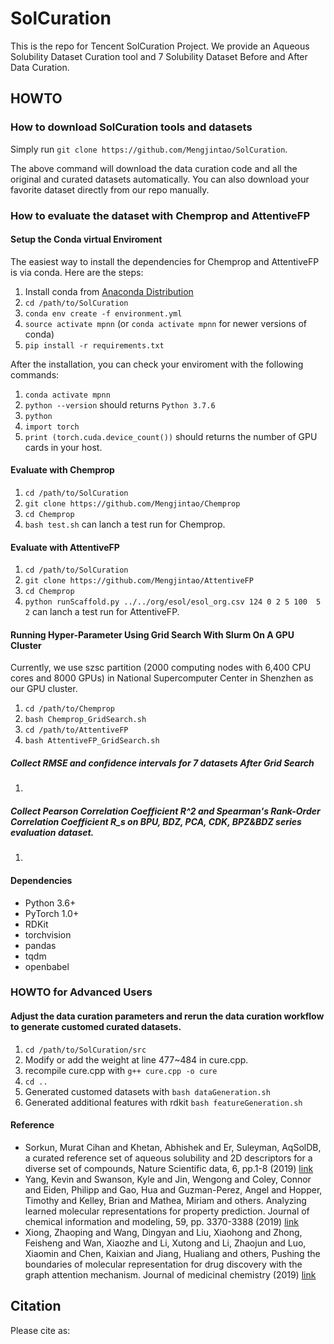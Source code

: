 # SolCuration

This is the repo for Tencent SolCuration Project. We provide an Aqueous Solubility Dataset Curation tool and 7 Solubility Dataset Before and After Data Curation.


## HOWTO

### How to download SolCuration tools and datasets  

Simply run `git clone https://github.com/Mengjintao/SolCuration`.

The above command will download the data curation code and all the original and curated datasets automatically.  You can also download your favorite dataset directly from our repo manually.  

### How to evaluate the dataset with Chemprop and AttentiveFP

#### Setup the Conda virtual Enviroment

The easiest way to install the dependencies for Chemprop and AttentiveFP is via conda. Here are the steps:

1. Install conda from [Anaconda Distribution](https://docs.anaconda.com/anaconda/install/)
2. `cd /path/to/SolCuration`
3. `conda env create -f environment.yml`
4. `source activate mpnn` (or `conda activate mpnn` for newer versions of conda)
5. `pip install -r requirements.txt`

After the installation, you can check your enviroment with the following commands:

1. `conda activate mpnn`
2. `python --version`  should returns `Python 3.7.6`
3. `python` 
4. `import torch`
5. `print (torch.cuda.device_count())`  should returns the number of GPU cards in your host. 

#### Evaluate with Chemprop

1. `cd /path/to/SolCuration`
2. `git clone https://github.com/Mengjintao/Chemprop`
3. `cd Chemprop`
4. `bash test.sh` can lanch a test run for Chemprop.

#### Evaluate with AttentiveFP

1. `cd /path/to/SolCuration`
2. `git clone https://github.com/Mengjintao/AttentiveFP`
3. `cd Chemprop`
4. `python runScaffold.py ../../org/esol/esol_org.csv 124 0 2 5 100  5 2` can lanch a test run for AttentiveFP.

#### Running Hyper-Parameter Using Grid Search With Slurm On A GPU Cluster
Currently, we use szsc partition (2000 computing nodes with 6,400 CPU cores and 8000 GPUs) in National Supercomputer Center in Shenzhen as our GPU cluster. 

1. `cd /path/to/Chemprop`
2. `bash Chemprop_GridSearch.sh` 
3. `cd /path/to/AttentiveFP`
4. `bash AttentiveFP_GridSearch.sh` 

##### Collect RMSE and confidence intervals for 7 datasets After Grid Search
1.  

##### Collect Pearson Correlation Coefficient R^2 and Spearman's Rank-Order Correlation Coefficient R_s on BPU, BDZ, PCA, CDK, BPZ&BDZ series evaluation dataset.  
1. 

#### Dependencies  

+ Python 3.6+
+ PyTorch 1.0+
+ RDKit
+ torchvision
+ pandas
+ tqdm
+ openbabel

### HOWTO for Advanced Users

#### Adjust the data curation parameters and rerun the data curation workflow to generate customed curated datasets.

1. `cd /path/to/SolCuration/src`
2. Modify or add the weight at line 477~484 in cure.cpp.
3. recompile cure.cpp with `g++ cure.cpp -o cure`
4. `cd ..`
5. Generated customed datasets with `bash dataGeneration.sh`
6. Generated additional features with rdkit `bash featureGeneration.sh`

#### Reference  

- Sorkun, Murat Cihan and Khetan, Abhishek and Er, Suleyman, AqSolDB, a curated reference set of aqueous solubility and 2D descriptors for a diverse set of compounds, Nature Scientific data, 6, pp.1-8 (2019) [link](https://www.nature.com/articles/s41597-019-0151-1)
- Yang, Kevin and Swanson, Kyle and Jin, Wengong and Coley, Connor and Eiden, Philipp and Gao, Hua and Guzman-Perez, Angel and Hopper, Timothy and Kelley, Brian and Mathea, Miriam and others.
Analyzing learned molecular representations for property prediction. Journal of chemical information and modeling, 59, pp. 3370-3388 (2019) [link](https://pubs.acs.org/doi/pdf/10.1021/acs.jcim.9b00237)  
- Xiong, Zhaoping and Wang, Dingyan and Liu, Xiaohong and Zhong, Feisheng and Wan, Xiaozhe and Li, Xutong and Li, Zhaojun and Luo, Xiaomin and Chen, Kaixian and Jiang, Hualiang and others, Pushing the boundaries of molecular representation for drug discovery with the graph attention mechanism. Journal of medicinal chemistry (2019) [link](https://pubs.acs.org/doi/10.1021/acs.jmedchem.9b00959) 
 

## Citation

Please cite as:
```
```

